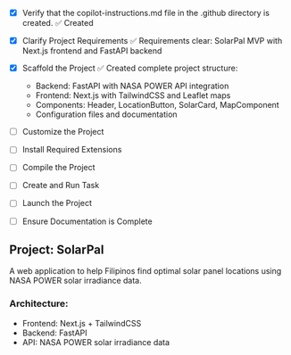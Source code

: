 <!-- Use this file to provide workspace-specific custom instructions to Copilot. For more details, visit https://code.visualstudio.com/docs/copilot/copilot-customization#_use-a-githubcopilotinstructionsmd-file -->
- [x] Verify that the copilot-instructions.md file in the .github directory is created. ✅ Created

- [x] Clarify Project Requirements ✅ Requirements clear: SolarPal MVP with Next.js frontend and FastAPI backend

- [x] Scaffold the Project ✅ Created complete project structure:
  - Backend: FastAPI with NASA POWER API integration
  - Frontend: Next.js with TailwindCSS and Leaflet maps
  - Components: Header, LocationButton, SolarCard, MapComponent
  - Configuration files and documentation

- [ ] Customize the Project

- [ ] Install Required Extensions

- [ ] Compile the Project

- [ ] Create and Run Task

- [ ] Launch the Project

- [ ] Ensure Documentation is Complete

## Project: SolarPal
A web application to help Filipinos find optimal solar panel locations using NASA POWER solar irradiance data.

### Architecture:
- Frontend: Next.js + TailwindCSS
- Backend: FastAPI
- API: NASA POWER solar irradiance data